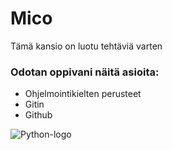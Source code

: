 # Mico

Tämä kansio on luotu tehtäviä varten

### Odotan oppivani näitä asioita:
- Ohjelmointikielten perusteet
- Gitin
- Github

![Python-logo](https://www.python.org/static/community_logos/python-logo.png)
